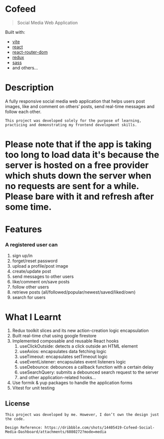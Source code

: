# Cofeed

> Social Media Web Application

Built with:

- [vite](https://github.com/vitejs/vite/releases)
- [react](https://github.com/reactjs)
- [react-router-dom](https://github.com/remix-run/react-router/tree/main/packages/react-router-dom)
- [redux](https://github.com/reduxjs/redux)
- [sass](https://github.com/sass/sass)
- and others...

# Description

A fully responsive social media web application that helps users post images, like and comment on others’ posts, send real-time messages and follow each other.

    This project was developed solely for the purpose of learning, practicing and demonstrating my frontend development skills.
    
# Please note that if the app is taking too long to load data it's because the server is hosted on a free provider which shuts down the server when no requests are sent for a while. Please bare with it and refresh after some time. 


# Features

### A registered user can

1. sign up/in
2. forget/reset password
3. upload a profile/post image
4. create/update post
5. send messages to other users
6. like/comment on/save posts
7. follow other users
8. retrieve posts (all/followed/popular/newest/saved/liked/own)
9. search for users

# What I Learnt

1. Redux toolkit slices and its new action-creation logic encapsulation
2. Built real-time chat using google firestore
3. Implemented composable and reusable React hooks
   1. useClickOutside: detects a click outside an HTML element
   2. useAxios: encapsulates data fetching logic
   3. useTimeout: encapsulates setTimeout logic
   4. useEventListener: encapsulates event listeners logic
   5. useDebounce: debounces a callback function with a certain delay
   6. useSearchQuery: submits a debounced search request to the server
   7. and other application-related hooks…
4. Use formik & yup packages to handle the application forms
5. Vitest for unit testing

## License

    This project was developed by me. However, I don’t own the design just the code.

    Design Reference: https://dribbble.com/shots/14405419-Cofeed-Social-Media-Dashboard/attachments/6080272?mode=media
